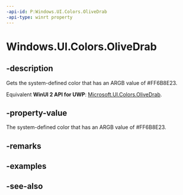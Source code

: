 ```yaml
---
-api-id: P:Windows.UI.Colors.OliveDrab
-api-type: winrt property
---
```


<!-- Property syntax
public Windows.UI.Color OliveDrab { get; }
-->

# Windows.UI.Colors.OliveDrab

## -description

Gets the system-defined color that has an ARGB value of #FF6B8E23.

Equivalent **WinUI 2 API for UWP**: [Microsoft.UI.Colors.OliveDrab](/windows/winui/api/microsoft.ui.colors.olivedrab).

## -property-value

The system-defined color that has an ARGB value of #FF6B8E23.

## -remarks

## -examples

## -see-also
